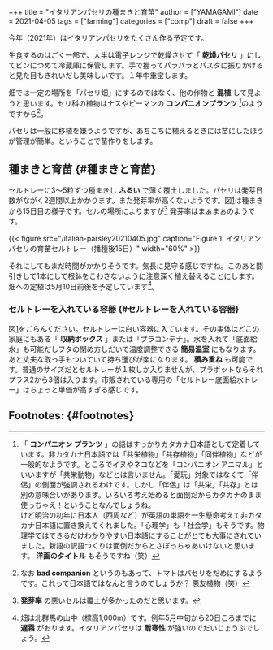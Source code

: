 +++
title = "イタリアンパセリの種まきと育苗"
author = ["YAMAGAMI"]
date = 2021-04-05
tags = ["farming"]
categories = ["comp"]
draft = false
+++

今年（2021年）はイタリアンパセリをたくさん作る予定です。

生食するのはごく一部で、大半は電子レンジで乾燥させて「 **乾燥パセリ** 」にしてビンにつめて冷蔵庫に保管します。手で握ってパラパラとパスタに振りかけると見た目もきれいだし美味しいです。１年中重宝します。

畑では一定の場所を「パセリ畑」にするのではなく、他の作物と **混植** して見ようと思います。セリ科の植物はナスやピーマンの **コンパニオンプランツ**&nbsp;[^fn:1]のようですから[^fn:2]。

パセリは一般に移植を嫌うようですが、あちこちに植えるときには苗にしたほうが管理が簡単。ということで苗作りをします。


## 種まきと育苗 {#種まきと育苗}

セルトレーに3〜5粒ずつ種まきし **ふるい** で薄く覆土しました。パセリは発芽日数がながく2週間以上かかります。また発芽率が高くないようです。図[1](#orgfac6bfa)は種まきから15日目の様子です。セルの場所によりますが[^fn:3] 発芽率はまぁまぁのようです。

<a id="orgfac6bfa"></a>

{{< figure src="/italian-parsley20210405.jpg" caption="Figure 1: イタリアンパセリの育苗セルトレー（播種後15日）" width="60%" >}}

それにしてもまだ時間がかかりそうです。気長に見守る感じですね。このあと間引きして1本にして根鉢をこわさないように注意深く植え替えることにします。畑への定植は5月10日前後を予定しています[^fn:4]。


### セルトレーを入れている容器 {#セルトレーを入れている容器}

図[1](#orgfac6bfa)をごらんください。セルトレーは白い容器に入ています。その実体はどこの家庭にもある「 **収納ボックス** 」または「プラコンテナ」。水を入れて「底面給水」も可能だしフタの閉め方しだいで温度調整できる **簡易温室** にもなります。あと丈夫な取っ手もついていて持ち運びが楽になります。 **積み重ね** も可能です。普通のサイズだとセルトレーが１枚しか入りませんが、プラポットならそれプラス2から3個は入ります。市販されている専用の「セルトレー底面給水トレー」はちょっと単価が高すぎる感じです。


## Footnotes: {#footnotes}

[^fn:1]: 「 **コンパニオン プランツ** 」の語はすっかりカタカナ日本語として定着しています。非カタカナ日本語では「共栄植物」「共存植物」「同伴植物」などが一般的なようです。ところでイヌやネコなどを「コンパニオン アニマル」といいますが「共栄動物」などとは言いません。「愛玩」対象ではなくて「伴侶」の側面が強調されるわけです。しかし「伴侶」は「共栄」「共存」とは別の意味合いがあります。いろいろ考え始めると面倒だからカタカナのまま使っちゃえ！ということなんでしょうね。<br /> けど明治の初年に日本人（西周など）が英語の単語を一生懸命考えて非カタカナ日本語に置き換えてくれました。「心理学」も「社会学」もそうです。物理学ではできるだけわかりやすい日本語にすることがとても大事にされていました。新語の訳語つくりは面倒だからとさぼっちゃあいけないと思います。 **洋画のタイトル** もそうですね（笑）
[^fn:2]: なお **bad companion** というのもあって、トマトはパセリをだめにするようです。これって日本語ではなんと言うのでしょうか？ 悪友植物（笑）
[^fn:3]: **発芽率** の悪いセルは覆土が多かったのだと思います。
[^fn:4]: 畑は北群馬の山中（標高1,000m）です。例年5月中旬から20日ころまでに **遅霜** がおります。イタリアンパセリは **耐寒性** が強いのでだいじょうぶでしょう。